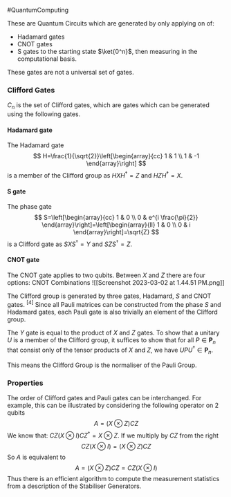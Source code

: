 #QuantumComputing 

These are Quantum Circuits which are generated by only applying on of:
- Hadamard gates
- CNOT gates
- S gates
to the starting state $\ket{0^n}$, then measuring in the computational basis. 

These gates are not a universal set of gates.

### Clifford Gates
$C_n$ is the set of Clifford gates, which are gates which can be generated using the following gates.

#### Hadamard gate
The Hadamard gate
$$
H=\frac{1}{\sqrt{2}}\left[\begin{array}{cc}
1 & 1 \\
1 & -1
\end{array}\right]
$$
is a member of the Clifford group as $H X H^{\dagger}=Z$ and $H Z H^{\dagger}=X$.

#### S gate
The phase gate
$$
S=\left[\begin{array}{cc}
1 & 0 \\
0 & e^{i \frac{\pi}{2}}
\end{array}\right]=\left[\begin{array}{ll}
1 & 0 \\
0 & i
\end{array}\right]=\sqrt{Z}
$$
is a Clifford gate as $S X S^{\dagger}=Y$ and $S Z S^{\dagger}=Z$.

#### CNOT gate
The CNOT gate applies to two qubits. Between $X$ and $Z$ there are four options:
CNOT Combinations
![[Screenshot 2023-03-02 at 1.44.51 PM.png]]

The Clifford group is generated by three gates, Hadamard, $S$ and CNOT gates. ${ }^{[4]}$ Since all Pauli matrices can be constructed from the phase $S$ and Hadamard gates, each Pauli gate is also trivially an element of the Clifford group.

The $Y$ gate is equal to the product of $X$ and $Z$ gates. To show that a unitary $U$ is a member of the Clifford group, it suffices to show that for all $P \in \mathbf{P}_n$ that consist only of the tensor products of $X$ and $Z$, we have $U P U^{\dagger} \in \mathbf{P}_n$.

This means the Clifford Group is the normaliser of the Pauli Group. 

### Properties
The order of Clifford gates and Pauli gates can be interchanged. For example, this can be illustrated by considering the following operator on 2 qubits
$$
A=(X \otimes Z) C Z
$$
We know that: $C Z(X \otimes I) C Z^{\dagger}=X \otimes Z$. If we multiply by $C Z$ from the right
$$
C Z(X \otimes I)=(X \otimes Z) C Z
$$
So $A$ is equivalent to
$$
A=(X \otimes Z) C Z=C Z(X \otimes I)
$$
Thus there is an efficient algorithm to compute the measurement statistics from a description of the Stabiliser Generators.